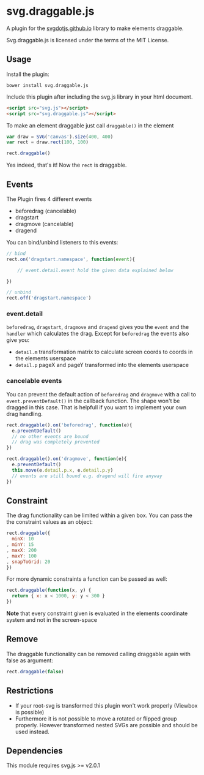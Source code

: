 # svg.draggable.js

A plugin for the [svgdotjs.github.io](https://svgdotjs.github.io/) library to make elements draggable.

Svg.draggable.js is licensed under the terms of the MIT License.

## Usage

Install the plugin:

    bower install svg.draggable.js

Include this plugin after including the svg.js library in your html document.

```html
<script src="svg.js"></script>
<script src="svg.draggable.js"></script>
```

To make an element draggable just call `draggable()` in the element

```javascript
var draw = SVG('canvas').size(400, 400)
var rect = draw.rect(100, 100)

rect.draggable()
```

Yes indeed, that's it! Now the `rect` is draggable.

## Events
The Plugin fires 4 different events

- beforedrag (cancelable)
- dragstart
- dragmove (cancelable)
- dragend

You can bind/unbind listeners to this events:

```javascript
// bind
rect.on('dragstart.namespace', function(event){

	// event.detail.event hold the given data explained below

})

// unbind
rect.off('dragstart.namespace')
```

### event.detail

`beforedrag`, `dragstart`, `dragmove` and `dragend` gives you the `event` and the `handler` which calculates the drag.
Except for `beforedrag` the events also give you:

 - `detail.m` transformation matrix to calculate screen coords to coords in the elements userspace
 - `detail.p` pageX and pageY transformed into the elements userspace

### cancelable events

You can prevent the default action of `beforedrag` and `dragmove` with a call to `event.preventDefault()` in the callback function.
The shape won't be dragged in this case. That is helpfull if you want to implement your own drag handling.

```javascript
rect.draggable().on('beforedrag', function(e){
  e.preventDefault()
  // no other events are bound
  // drag was completely prevented
})

rect.draggable().on('dragmove', function(e){
  e.preventDefault()
  this.move(e.detail.p.x, e.detail.p.y)
  // events are still bound e.g. dragend will fire anyway
})
```
 
## Constraint
The drag functionality can be limited within a given box. You can pass the the constraint values as an object:

```javascript
rect.draggable({
  minX: 10
, minY: 15
, maxX: 200
, maxY: 100
, snapToGrid: 20 
})
```

For more dynamic constraints a function can be passed as well:

```javascript
rect.draggable(function(x, y) {
  return { x: x < 1000, y: y < 300 }
})
```

**Note** that every constraint given is evaluated in the elements coordinate system and not in the screen-space

## Remove
The draggable functionality can be removed calling draggable again with false as argument:

```javascript
rect.draggable(false)
```


## Restrictions

- If your root-svg is transformed this plugin won't work properly (Viewbox is possible)
- Furthermore it is not possible to move a rotated or flipped group properly. However transformed nested SVGs are possible and should be used instead.


## Dependencies
This module requires svg.js >= v2.0.1
